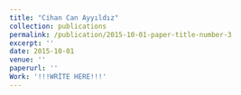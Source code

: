 ```yaml
---
title: "Cihan Can Ayyıldız"
collection: publications
permalink: /publication/2015-10-01-paper-title-number-3
excerpt: ''
date: 2015-10-01
venue: ''
paperurl: ''
Work: '!!!WRİTE HERE!!!'
---
```



